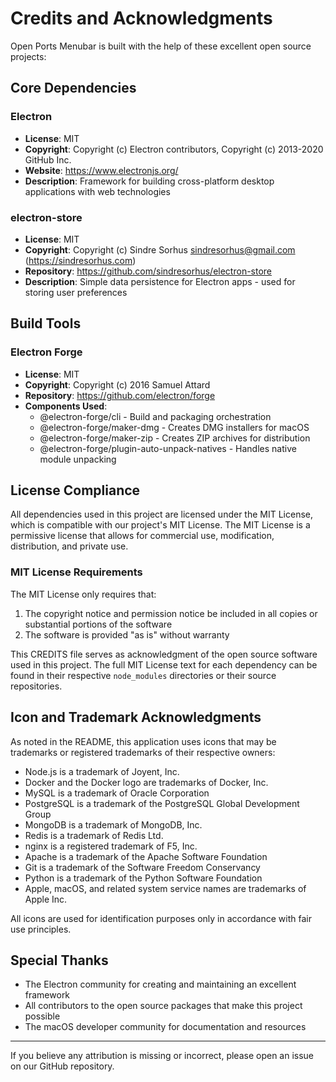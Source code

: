 # Credits and Acknowledgments

Open Ports Menubar is built with the help of these excellent open source projects:

## Core Dependencies

### Electron
- **License**: MIT
- **Copyright**: Copyright (c) Electron contributors, Copyright (c) 2013-2020 GitHub Inc.
- **Website**: https://www.electronjs.org/
- **Description**: Framework for building cross-platform desktop applications with web technologies

### electron-store
- **License**: MIT
- **Copyright**: Copyright (c) Sindre Sorhus <sindresorhus@gmail.com> (https://sindresorhus.com)
- **Repository**: https://github.com/sindresorhus/electron-store
- **Description**: Simple data persistence for Electron apps - used for storing user preferences

## Build Tools

### Electron Forge
- **License**: MIT
- **Copyright**: Copyright (c) 2016 Samuel Attard
- **Repository**: https://github.com/electron/forge
- **Components Used**:
  - @electron-forge/cli - Build and packaging orchestration
  - @electron-forge/maker-dmg - Creates DMG installers for macOS
  - @electron-forge/maker-zip - Creates ZIP archives for distribution
  - @electron-forge/plugin-auto-unpack-natives - Handles native module unpacking

## License Compliance

All dependencies used in this project are licensed under the MIT License, which is compatible with our project's MIT License. The MIT License is a permissive license that allows for commercial use, modification, distribution, and private use.

### MIT License Requirements
The MIT License only requires that:
1. The copyright notice and permission notice be included in all copies or substantial portions of the software
2. The software is provided "as is" without warranty

This CREDITS file serves as acknowledgment of the open source software used in this project. The full MIT License text for each dependency can be found in their respective `node_modules` directories or their source repositories.

## Icon and Trademark Acknowledgments

As noted in the README, this application uses icons that may be trademarks or registered trademarks of their respective owners:

- Node.js is a trademark of Joyent, Inc.
- Docker and the Docker logo are trademarks of Docker, Inc.
- MySQL is a trademark of Oracle Corporation
- PostgreSQL is a trademark of the PostgreSQL Global Development Group
- MongoDB is a trademark of MongoDB, Inc.
- Redis is a trademark of Redis Ltd.
- nginx is a registered trademark of F5, Inc.
- Apache is a trademark of the Apache Software Foundation
- Git is a trademark of the Software Freedom Conservancy
- Python is a trademark of the Python Software Foundation
- Apple, macOS, and related system service names are trademarks of Apple Inc.

All icons are used for identification purposes only in accordance with fair use principles.

## Special Thanks

- The Electron community for creating and maintaining an excellent framework
- All contributors to the open source packages that make this project possible
- The macOS developer community for documentation and resources

---

If you believe any attribution is missing or incorrect, please open an issue on our GitHub repository.